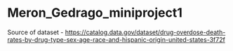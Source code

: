 # Meron_Gedrago_miniproject1

Source of dataset - https://catalog.data.gov/dataset/drug-overdose-death-rates-by-drug-type-sex-age-race-and-hispanic-origin-united-states-3f72f 